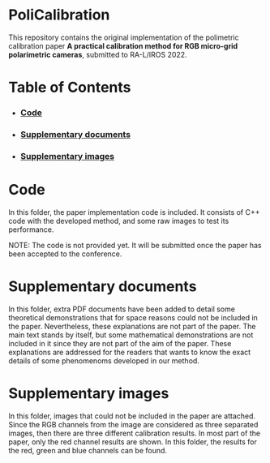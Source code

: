 # PoliCalibration


This repository contains the original implementation of the polimetric
calibration paper **A practical calibration method for RGB micro-grid**
**polarimetric cameras**, submitted to RA-L/IROS 2022.

# Table of Contents
- ### [Code](#code-section)
- ### [Supplementary documents](#supdocs)
- ### [Supplementary images](#supimgs)

# Code <a name="code-section"></a>
In this folder, the paper implementation code is included. It consists of
C++ code with the developed method, and some raw images to test its
performance.

NOTE: The code is not provided yet. It will be submitted once the paper has
been accepted to the conference.

# Supplementary documents <a name="supdocs"></a>
In this folder, extra PDF documents have been added to detail some theoretical
demonstrations that for space reasons could not be included in the paper.
Nevertheless, these explanations are not part of the paper. The main text stands
by itself, but some mathematical demonstrations are not included in it since
they are not part of the aim of the paper. These explanations are addressed
for the readers that wants to know the exact details of some phenomenoms
developed in our method.

# Supplementary images <a name="supimgs"></a>
In this folder, images that could not be included in the paper are attached.
Since the RGB channels from the image are considered as three separated images,
then there are three different calibration results. In most part of the paper,
only the red channel results are shown. In this folder, the results for the red,
green and blue channels can be found.